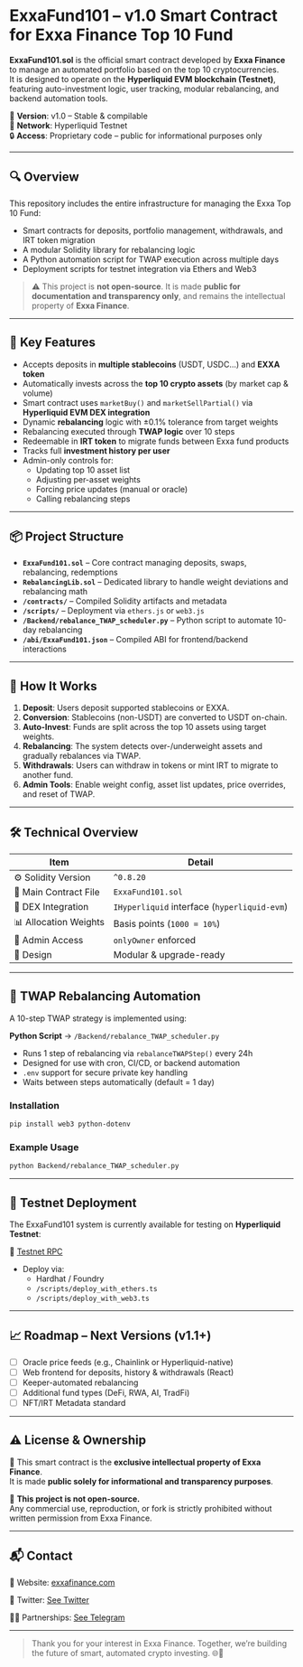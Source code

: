 # ExxaFund101 – v1.0 Smart Contract for Exxa Finance Top 10 Fund

**ExxaFund101.sol** is the official smart contract developed by **Exxa Finance** to manage an automated portfolio based on the top 10 cryptocurrencies.  
It is designed to operate on the **Hyperliquid EVM blockchain (Testnet)**, featuring auto-investment logic, user tracking, modular rebalancing, and backend automation tools.

📌 **Version**: v1.0 – Stable & compilable  
🧪 **Network**: Hyperliquid Testnet  
🔒 **Access**: Proprietary code – public for informational purposes only

---

## 🔍 Overview
This repository includes the entire infrastructure for managing the Exxa Top 10 Fund:
- Smart contracts for deposits, portfolio management, withdrawals, and IRT token migration
- A modular Solidity library for rebalancing logic
- A Python automation script for TWAP execution across multiple days
- Deployment scripts for testnet integration via Ethers and Web3

> ⚠️ This project is **not open-source**. It is made **public for documentation and transparency only**, and remains the intellectual property of **Exxa Finance**.

---

## 🚀 Key Features

- Accepts deposits in **multiple stablecoins** (USDT, USDC...) and **EXXA token**
- Automatically invests across the **top 10 crypto assets** (by market cap & volume)
- Smart contract uses `marketBuy()` and `marketSellPartial()` via **Hyperliquid EVM DEX integration**
- Dynamic **rebalancing** logic with ±0.1% tolerance from target weights
- Rebalancing executed through **TWAP logic** over 10 steps
- Redeemable in **IRT token** to migrate funds between Exxa fund products
- Tracks full **investment history per user**
- Admin-only controls for:
  - Updating top 10 asset list
  - Adjusting per-asset weights
  - Forcing price updates (manual or oracle)
  - Calling rebalancing steps

---

## 📦 Project Structure

- **`ExxaFund101.sol`** – Core contract managing deposits, swaps, rebalancing, redemptions
- **`RebalancingLib.sol`** – Dedicated library to handle weight deviations and rebalancing math
- **`/contracts/`** – Compiled Solidity artifacts and metadata
- **`/scripts/`** – Deployment via `ethers.js` or `web3.js`
- **`/Backend/rebalance_TWAP_scheduler.py`** – Python script to automate 10-day rebalancing
- **`/abi/ExxaFund101.json`** – Compiled ABI for frontend/backend interactions

---

## 🧠 How It Works

1. **Deposit**: Users deposit supported stablecoins or EXXA.
2. **Conversion**: Stablecoins (non-USDT) are converted to USDT on-chain.
3. **Auto-Invest**: Funds are split across the top 10 assets using target weights.
4. **Rebalancing**: The system detects over-/underweight assets and gradually rebalances via TWAP.
5. **Withdrawals**: Users can withdraw in tokens or mint IRT to migrate to another fund.
6. **Admin Tools**: Enable weight config, asset list updates, price overrides, and reset of TWAP.

---

## 🛠 Technical Overview

| Item                  | Detail |
|------------------------|--------|
| ⚙ Solidity Version     | `^0.8.20` |
| 📄 Main Contract File  | `ExxaFund101.sol` |
| 🔌 DEX Integration     | `IHyperliquid` interface (`hyperliquid-evm`) |
| 📊 Allocation Weights  | Basis points (`1000 = 10%`) |
| 🔐 Admin Access        | `onlyOwner` enforced |
| 🧩 Design              | Modular & upgrade-ready |

---

## 📂 TWAP Rebalancing Automation

A 10-step TWAP strategy is implemented using:

**Python Script** → `/Backend/rebalance_TWAP_scheduler.py`

- Runs 1 step of rebalancing via `rebalanceTWAPStep()` every 24h
- Designed for use with cron, CI/CD, or backend automation
- `.env` support for secure private key handling
- Waits between steps automatically (default = 1 day)

### Installation
```bash
pip install web3 python-dotenv
```

### Example Usage
```bash
python Backend/rebalance_TWAP_scheduler.py
```

---

## 🧪 Testnet Deployment

The ExxaFund101 system is currently available for testing on **Hyperliquid Testnet**:

🔗 [Testnet RPC](https://rpc.hyperliquid-testnet.xyz/evm)

- Deploy via:
  - Hardhat / Foundry
  - `/scripts/deploy_with_ethers.ts`
  - `/scripts/deploy_with_web3.ts`

---

## 📈 Roadmap – Next Versions (v1.1+)

- [ ] Oracle price feeds (e.g., Chainlink or Hyperliquid-native)
- [ ] Web frontend for deposits, history & withdrawals (React)
- [ ] Keeper-automated rebalancing
- [ ] Additional fund types (DeFi, RWA, AI, TradFi)
- [ ] NFT/IRT Metadata standard

---

## ⚠️ License & Ownership

📎 This smart contract is the **exclusive intellectual property of Exxa Finance**.  
It is made **public solely for informational and transparency purposes**.

🚫 **This project is not open-source.**  
Any commercial use, reproduction, or fork is strictly prohibited without written permission from Exxa Finance.

---

## 📬 Contact

🔗 Website: [exxafinance.com](https://exxafinance.com)  

📩 Twitter: [See Twitter](https://x.com/exxafinance) 

🧑‍💼 Partnerships: [See Telegram](https://t.me/exxafinance)

---

> Thank you for your interest in Exxa Finance. Together, we’re building the future of smart, automated crypto investing. 🌐🚀
